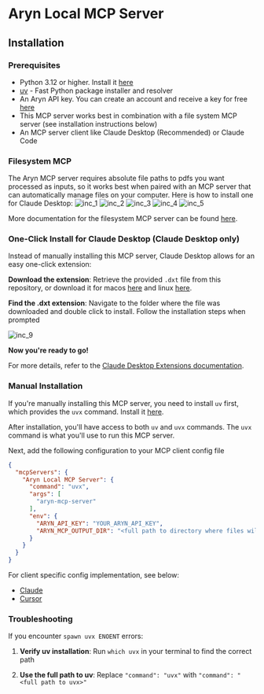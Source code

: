 # Aryn Local MCP Server

## Installation

### Prerequisites
* Python 3.12 or higher. Install it [here](https://www.python.org/downloads/)
* [uv](https://github.com/astral-sh/uv) - Fast Python package installer and resolver
* An Aryn API key. You can create an account and receive a key for free [here](https://app.aryn.ai/)
* This MCP server works best in combination with a file system MCP server (see installation instructions below)
* An MCP server client like Claude Desktop (Recommended) or Claude Code

### Filesystem MCP
The Aryn MCP server requires absolute file paths to pdfs you want processed as inputs, so it works best when paired with an MCP server that can automatically manage files on your computer. Here is how to install one for Claude Desktop:
![inc_1](./images/install_inc_1.png)
![inc_2](./images/install_inc_2.png)
![inc_3](./images/install_inc_3.png)
![inc_4](./images/install_inc_4.png)
![inc_5](./images/install_inc_5.png)

More documentation for the filesystem MCP server can be found [here](https://github.com/modelcontextprotocol/servers/tree/main/src/filesystem).

### One-Click Install for Claude Desktop (Claude Desktop only)

Instead of manually installing this MCP server, Claude Desktop allows for an easy one-click extension:

**Download the extension**: Retrieve the provided `.dxt` file from this repository, or download it for macos [here](https://github.com/aryn-ai/mcp-server/releases/latest/download/mcp-server-macos-latest.dxt) and linux [here](https://github.com/aryn-ai/mcp-server/releases/latest/download/mcp-server-ubuntu-latest.dxt).

**Find the .dxt extension**: Navigate to the folder where the file was downloaded and double click to install. Follow the installation steps when prompted

![inc_9](./images/install_inc_9.png)

**Now you're ready to go!**

For more details, refer to the [Claude Desktop Extensions documentation](https://www.anthropic.com/engineering/desktop-extensions).

### Manual Installation
If you're manually installing this MCP server, you need to install `uv` first, which provides the `uvx` command. Install it [here](https://docs.astral.sh/uv/getting-started/installation/).

After installation, you'll have access to both `uv` and `uvx` commands. The `uvx` command is what you'll use to run this MCP server.

Next, add the following configuration to your MCP client config file

```json
{
  "mcpServers": {
    "Aryn Local MCP Server": {
      "command": "uvx",
      "args": [
        "aryn-mcp-server"
      ],
      "env": {
        "ARYN_API_KEY": "YOUR_ARYN_API_KEY",
        "ARYN_MCP_OUTPUT_DIR": "<full path to directory where files will get saved (ie Users/username/Downloads)>"
      }
    }
  }
}
```

For client specific config implementation, see below:
* [Claude](https://docs.anthropic.com/en/docs/claude-code/mcp#use-mcp-prompts-as-slash-commands)
* [Cursor](https://docs.cursor.com/en/context/mcp)

### Troubleshooting

If you encounter `spawn uvx ENOENT` errors:

1. **Verify uv installation**: Run `which uvx` in your terminal to find the correct path

2. **Use the full path to uv**: Replace `"command": "uvx"` with `"command": "<full path to uvx>"`
